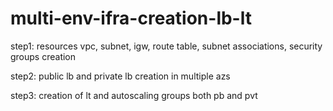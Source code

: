 # multi-env-ifra-creation-lb-lt

step1: resources vpc, subnet, igw, route table, subnet associations, security groups creation

step2: public lb and private lb creation in multiple azs

step3: creation of lt and autoscaling groups both pb and pvt